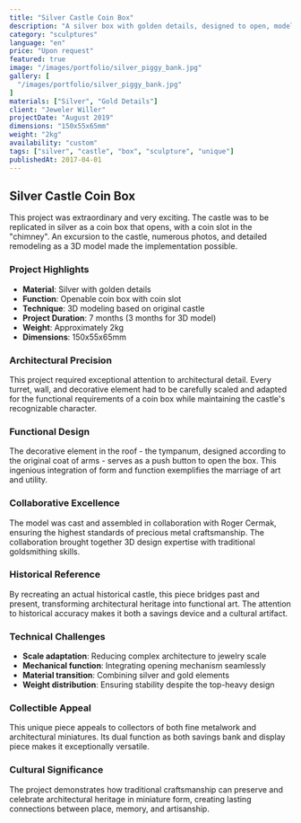 ```yaml
---
title: "Silver Castle Coin Box"
description: "A silver box with golden details, designed to open, modeled after a castle. An extraordinary project with a coin slot in the chimney."
category: "sculptures"
language: "en"
price: "Upon request"
featured: true
image: "/images/portfolio/silver_piggy_bank.jpg"
gallery: [
  "/images/portfolio/silver_piggy_bank.jpg"
]
materials: ["Silver", "Gold Details"]
client: "Jeweler Willer"
projectDate: "August 2019"
dimensions: "150x55x65mm"
weight: "2kg"
availability: "custom"
tags: ["silver", "castle", "box", "sculpture", "unique"]
publishedAt: 2017-04-01
---
```


## Silver Castle Coin Box

This project was extraordinary and very exciting. The castle was to be replicated in silver as a coin box that opens, with a coin slot in the "chimney". An excursion to the castle, numerous photos, and detailed remodeling as a 3D model made the implementation possible.

### Project Highlights

- **Material**: Silver with golden details
- **Function**: Openable coin box with coin slot
- **Technique**: 3D modeling based on original castle
- **Project Duration**: 7 months (3 months for 3D model)
- **Weight**: Approximately 2kg
- **Dimensions**: 150x55x65mm

### Architectural Precision

This project required exceptional attention to architectural detail. Every turret, wall, and decorative element had to be carefully scaled and adapted for the functional requirements of a coin box while maintaining the castle's recognizable character.

### Functional Design

The decorative element in the roof - the tympanum, designed according to the original coat of arms - serves as a push button to open the box. This ingenious integration of form and function exemplifies the marriage of art and utility.

### Collaborative Excellence

The model was cast and assembled in collaboration with Roger Cermak, ensuring the highest standards of precious metal craftsmanship. The collaboration brought together 3D design expertise with traditional goldsmithing skills.

### Historical Reference

By recreating an actual historical castle, this piece bridges past and present, transforming architectural heritage into functional art. The attention to historical accuracy makes it both a savings device and a cultural artifact.

### Technical Challenges

- **Scale adaptation**: Reducing complex architecture to jewelry scale
- **Mechanical function**: Integrating opening mechanism seamlessly
- **Material transition**: Combining silver and gold elements
- **Weight distribution**: Ensuring stability despite the top-heavy design

### Collectible Appeal

This unique piece appeals to collectors of both fine metalwork and architectural miniatures. Its dual function as both savings bank and display piece makes it exceptionally versatile.

### Cultural Significance

The project demonstrates how traditional craftsmanship can preserve and celebrate architectural heritage in miniature form, creating lasting connections between place, memory, and artisanship.